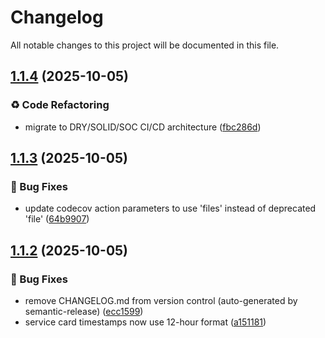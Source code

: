 # Changelog

All notable changes to this project will be documented in this file.

## [1.1.4](https://github.com/zachatkinson/csfrace-scrape-front/compare/v1.1.3...v1.1.4) (2025-10-05)

### ♻️ Code Refactoring

* migrate to DRY/SOLID/SOC CI/CD architecture ([fbc286d](https://github.com/zachatkinson/csfrace-scrape-front/commit/fbc286d2e835fc8e183987558c3257d4991c27dc))

## [1.1.3](https://github.com/zachatkinson/csfrace-scrape-front/compare/v1.1.2...v1.1.3) (2025-10-05)

### 🐛 Bug Fixes

* update codecov action parameters to use 'files' instead of deprecated 'file' ([64b9907](https://github.com/zachatkinson/csfrace-scrape-front/commit/64b990715a0358d13c33eb22bce472cf31d5f5fd))

## [1.1.2](https://github.com/zachatkinson/csfrace-scrape-front/compare/v1.1.1...v1.1.2) (2025-10-05)

### 🐛 Bug Fixes

* remove CHANGELOG.md from version control (auto-generated by semantic-release) ([ecc1599](https://github.com/zachatkinson/csfrace-scrape-front/commit/ecc159986f0ef54a8d42586a3d7eec24e81b8536))
* service card timestamps now use 12-hour format ([a151181](https://github.com/zachatkinson/csfrace-scrape-front/commit/a1511819afc61936ec79e0371a0ae66aad2137c1))

